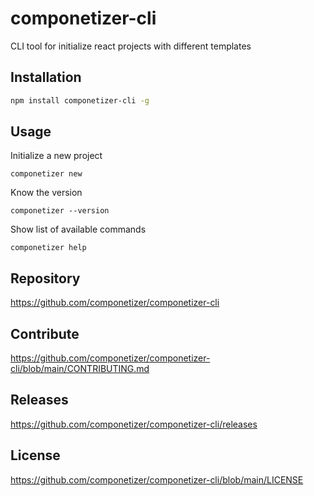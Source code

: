 # componetizer-cli

CLI tool for initialize react projects with different templates

## Installation

```bash
npm install componetizer-cli -g
```

## Usage

Initialize a new project

```
componetizer new
```

Know the version

```
componetizer --version
```

Show list of available commands

```
componetizer help
```

## Repository

https://github.com/componetizer/componetizer-cli

## Contribute

https://github.com/componetizer/componetizer-cli/blob/main/CONTRIBUTING.md

## Releases

https://github.com/componetizer/componetizer-cli/releases

## License

https://github.com/componetizer/componetizer-cli/blob/main/LICENSE

